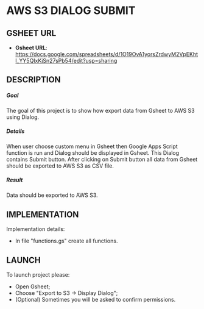 AWS S3 DIALOG SUBMIT
====================


GSHEET URL
----------

* **Gsheet URL**: https://docs.google.com/spreadsheets/d/1O19OvA1yorsZrdwyM2VpEKhtl_YY5QIxKjSn27sPb54/edit?usp=sharing


DESCRIPTION
-----------

##### Goal
The goal of this project is to show how export data from Gsheet to AWS S3 using Dialog.

##### Details
When user choose custom menu in Gsheet then Google Apps Script function is run and Dialog should be displayed in Gsheet.
This Dialog contains Submit button. After clicking on Submit button all data from Gsheet should be exported to AWS S3 as CSV file.

##### Result 
Data should be exported to AWS S3.


IMPLEMENTATION
-----------

Implementation details:
* In file "functions.gs" create all functions.
  

LAUNCH
------

To launch project please:
* Open Gsheet;
* Choose "Export to S3 -> Display Dialog";
* (Optional) Sometimes you will be asked to confirm permissions.